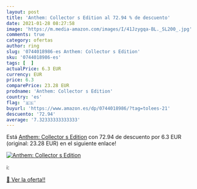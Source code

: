 ```yaml
---
layout: post
title: 'Anthem: Collector s Edition al 72.94 % de descuento'
date: 2021-01-28 08:27:58
image: 'https://m.media-amazon.com/images/I/41Jzygqa-BL._SL200_.jpg'
comments: true
category: ofertas
author: ring
slug: '0744018986-es Anthem: Collector s Edition'
sku: '0744018986-es'
tags: [  ]
actualPrice: 6.3 EUR
currency: EUR
price: 6.3
comparePrice: 23.28 EUR
prodname: 'Anthem: Collector s Edition'
country: 'es'
flag: '🇪🇸'
buyurl: 'https://www.amazon.es/dp/0744018986/?tag=tolees-21'
descuento: '72.94'
average: '7.32333333333333'
---
```


Está [Anthem: Collector s Edition](https://www.amazon.es/dp/0744018986/?tag=tolees-21) con 72.94 de descuento por 6.3 EUR (original: 23.28 EUR) en el siguiente enlace!

[![Anthem: Collector s Edition](https://m.media-amazon.com/images/I/41Jzygqa-BL._SL200_.jpg)](https://www.amazon.es/dp/0744018986/?tag=tolees-21)

ℹ️:


[🛒 Ver la oferta!!](https://www.amazon.es/dp/0744018986/?tag=tolees-21)
